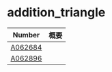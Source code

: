 # addition_triangle


| Number | 概要 |
| ----- | ----- | 
| [A062684](https://oeis.org/A062684) | |
| [A062896](https://oeis.org/A062896) | |


